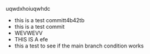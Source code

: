 
uqwdxhoiuqwhdc
- this is a test committ4b42tb
- this is a test commit
- WEVWEVV
- THIS IS A efe
- this a test to see if the main branch condition works

